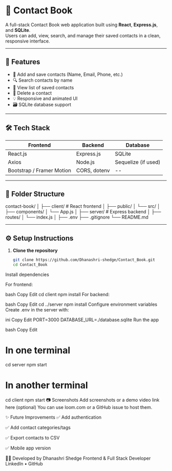 # 📒 Contact Book

A full-stack Contact Book web application built using **React**, **Express.js**, and **SQLite**.  
Users can add, view, search, and manage their saved contacts in a clean, responsive interface.

---

## 🚀 Features

- 📇 Add and save contacts (Name, Email, Phone, etc.)
- 🔍 Search contacts by name
- 🧾 View list of saved contacts
- 🧹 Delete a contact
- 💡 Responsive and animated UI
- 🗃️ SQLite database support

---

## 🛠️ Tech Stack

| Frontend      | Backend       | Database  |
|---------------|---------------|-----------|
| React.js      | Express.js    | SQLite    |
| Axios         | Node.js       | Sequelize (if used) |
| Bootstrap / Framer Motion | CORS, dotenv | -- |

---

## 📁 Folder Structure

contact-book/
│
├── client/ # React frontend
│ ├── public/
│ └── src/
│ ├── components/
│ └── App.js
│
├── server/ # Express backend
│ ├── routes/
│ └── index.js
│
├── .env
├── .gitignore
└── README.md

---

## ⚙️ Setup Instructions

1. **Clone the repository**
   ```bash
   git clone https://github.com/Dhanashri-shedge/Contact_Book.git
   cd Contact_Book
Install dependencies

For frontend:

bash
Copy
Edit
cd client
npm install
For backend:

bash
Copy
Edit
cd ../server
npm install
Configure environment variables
Create .env in the server with:

ini
Copy
Edit
PORT=3000
DATABASE_URL=./database.sqlite
Run the app

bash
Copy
Edit
# In one terminal
cd server
npm start

# In another terminal
cd client
npm start
📷 Screenshots
Add screenshots or a demo video link here (optional)
You can use loom.com or a GitHub issue to host them.

✨ Future Improvements
✅ Add authentication

✅ Add contact categories/tags

✅ Export contacts to CSV

✅ Mobile app version

🧑‍💻 Developed by
Dhanashri Shedge
Frontend & Full Stack Developer
LinkedIn • GitHub
